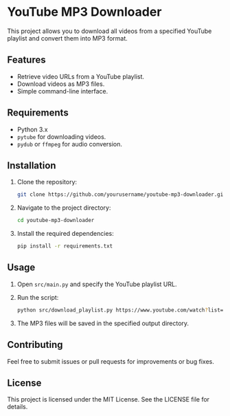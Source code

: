 # YouTube MP3 Downloader

This project allows you to download all videos from a specified YouTube playlist and convert them into MP3 format.

## Features

- Retrieve video URLs from a YouTube playlist.
- Download videos as MP3 files.
- Simple command-line interface.

## Requirements

- Python 3.x
- `pytube` for downloading videos.
- `pydub` or `ffmpeg` for audio conversion.

## Installation

1. Clone the repository:

   ```sh
   git clone https://github.com/yourusername/youtube-mp3-downloader.git
   ```

2. Navigate to the project directory:

   ```sh
   cd youtube-mp3-downloader
   ```

3. Install the required dependencies:

   ```sh
   pip install -r requirements.txt
   ```

## Usage

1. Open `src/main.py` and specify the YouTube playlist URL.

2. Run the script:

   ```sh
   python src/download_playlist.py https://www.youtube.com/watch?list=PLpshJy6oyjM9fD2YtXafkvuSCkkprffuO
   ```

3. The MP3 files will be saved in the specified output directory.

## Contributing

Feel free to submit issues or pull requests for improvements or bug fixes.

## License

This project is licensed under the MIT License. See the LICENSE file for details.
